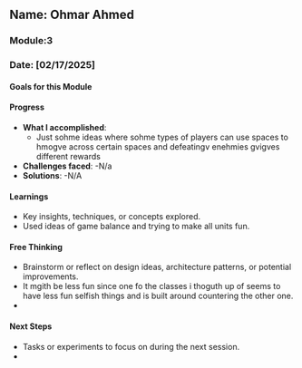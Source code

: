 <!-- Markdown Docs: https://docs.github.com/en/get-started/writing-on-github/getting-started-with-writing-and-formatting-on-github/basic-writing-and-formatting-syntax -->
## Name: Ohmar Ahmed
### Module:3

<!-- Repeat the below as needed-->
### Date: [02/17/2025]

#### Goals for this Module
<!-- Example Template (include the brackets to make a checklist, fill them in as appropriate
- [ ] Goal 1
- [ ] Goal 2
- [ ] Goal 3
-->

#### Progress
- **What I accomplished**:
  - Just sohme ideas where sohme types of players can use spaces to hmogve across certain spaces and defeatingv enehmies gvigves different rewards
- **Challenges faced**:
  -N/a
- **Solutions**:
  -N/A

#### Learnings
- Key insights, techniques, or concepts explored.
-  Used ideas of game balance and trying to make all units fun. 

#### Free Thinking
- Brainstorm or reflect on design ideas, architecture patterns, or potential improvements.
- It mgith be less fun since one fo the classes i thoguth up of seems to have less fun selfish things and is built around countering the other one.
-  <!--Your entry here or N/A if not applicable for this entry-->
<!--

-->

#### Next Steps
- Tasks or experiments to focus on during the next session.
-  <!--Your entry here or N/A if not applicable for this entry-->
